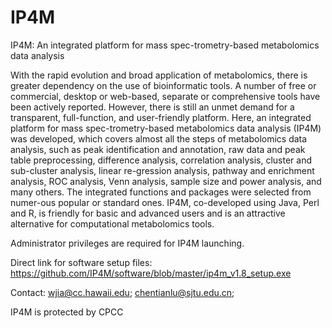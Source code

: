 # IP4M
IP4M: An integrated platform for mass spec-trometry-based metabolomics data analysis

With the rapid evolution and broad application of metabolomics, there is greater dependency on the use of bioinformatic tools. A number of free or commercial, desktop or web-based, separate or comprehensive tools have been actively reported. However, there is still an unmet demand for a transparent, full-function, and user-friendly platform. Here, an integrated platform for mass spec-trometry-based metabolomics data analysis (IP4M) was developed, which covers almost all the steps of metabolomics data analysis, such as peak identification and annotation, raw data and peak table preprocessing, difference analysis, correlation analysis, cluster and sub-cluster analysis, linear re-gression analysis, pathway and enrichment analysis, ROC analysis, Venn analysis, sample size and power analysis, and many others. The integrated functions and packages were selected from numer-ous popular or standard ones. IP4M, co-developed using Java, Perl and R, is friendly for basic and advanced users and is an attractive alternative for computational metabolomics tools.

Administrator privileges are required for IP4M launching.

Direct link for software setup files: https://github.com/IP4M/software/blob/master/ip4m_v1.8_setup.exe

Contact: wjia@cc.hawaii.edu; chentianlu@sjtu.edu.cn;

IP4M is protected by CPCC
